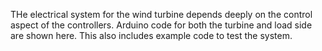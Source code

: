 THe electrical system for the wind turbine depends deeply on the control aspect of the controllers. 
Arduino code for both the turbine and load side are shown here.
This also includes example code to test the system.

